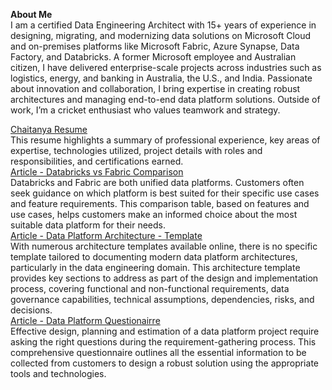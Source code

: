 **About Me**  
I am a certified Data Engineering Architect with 15+ years of experience in designing, migrating, and modernizing data solutions on Microsoft Cloud and on-premises platforms like Microsoft Fabric, Azure Synapse, Data Factory, and Databricks. A former Microsoft employee and Australian citizen, I have delivered enterprise-scale projects across industries such as logistics, energy, and banking in Australia, the U.S., and India. Passionate about innovation and collaboration, I bring expertise in creating robust architectures and managing end-to-end data platform solutions. Outside of work, I’m a cricket enthusiast who values teamwork and strategy.  

[Chaitanya Resume](https://github.com/chats14sep-data/chats14sep-portfolio/blob/main/Resume.md)  
This resume highlights a summary of professional experience, key areas of expertise, technologies utilized, project details with roles and responsibilities, and certifications earned.  
[Article - Databricks vs Fabric Comparison](https://github.com/chats14sep-data/chats14sep-portfolio/blob/main/DatabricksVsFabric.md)  
Databricks and Fabric are both unified data platforms. Customers often seek guidance on which platform is best suited for their specific use cases and feature requirements. This comparison table, based on features and use cases, helps customers make an informed choice about the most suitable data platform for their needs.  
[Article - Data Platform Architecture - Template ](https://github.com/chats14sep-data/chats14sep-portfolio/blob/main/DataPlatformArchitecture-Template.md)  
With numerous architecture templates available online, there is no specific template tailored to documenting modern data platform architectures, particularly in the data engineering domain. This architecture template provides key sections to address as part of the design and implementation process, covering functional and non-functional requirements, data governance capabilities, technical assumptions, dependencies, risks, and decisions.  
[Article - Data Platform Questionairre ](https://github.com/chats14sep-data/chats14sep-portfolio/blob/main/DataPlatformProjectQuestionaire.md)  
Effective design, planning and estimation of a data platform project require asking the right questions during the requirement-gathering process. This comprehensive questionnaire outlines all the essential information to be collected from customers to design a robust solution using the appropriate tools and technologies.  





